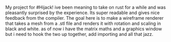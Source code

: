  My project for #Hijack! ive been meaning to take on rust for a while and was pleasantly surprised by the experience. Its super readable and gives nice feedback from the compiler.
 The goal here is to make a wireframe renderer that takes a mesh from a .stl file and renders it with rotation and scaling in black and white.
 as of now i have the matrix maths and a graphics window but i need to hook the two up together, add importing and all that jazz.
